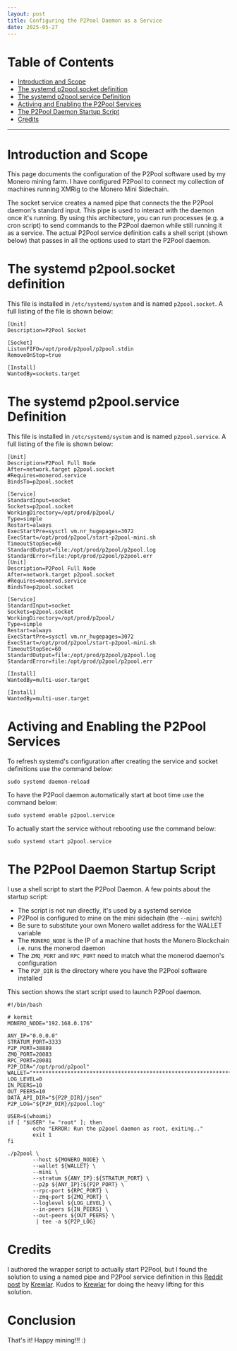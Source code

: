 ```yaml
---
layout: post
title: Configuring the P2Pool Daemon as a Service
date: 2025-05-27
---
```


# Table of Contents

* [Introduction and Scope](#introduction-and-scope)
* [The systemd p2pool.socket definition](#the-systemd-p2pool.socket-definition)
* [The systemd p2pool.service Definition](#the-systemd-p2pool.service-definition)
* [Activing and Enabling the P2Pool Services](#Activing-and-enabling-the-p2pool-services)
* [The P2Pool Daemon Startup Script](#the-p2pool-daemon-startup-script)
* [Credits](#credits)

---

# Introduction and Scope

This page documents the configuration of the P2Pool software used by my Monero mining farm. I have configured P2Pool to connect my collection of machines running XMRig to the Monero Mini Sidechain.

The socket service creates a named pipe that connects the the P2Pool daemon's standard input. This pipe is used to interact with the daemon once it's running. By using this architecture, you can run processes (e.g. a cron script) to send commands to the P2Pool daemon while still running it as a service. The actual P2Pool service definition calls a shell script (shown below) that passes in all the options used to start the P2Pool daemon.

# The systemd p2pool.socket definition

This file is installed in `/etc/systemd/system` and is named `p2pool.socket`. A full listing of the file is shown below:

```
[Unit]
Description=P2Pool Socket

[Socket]
ListenFIFO=/opt/prod/p2pool/p2pool.stdin
RemoveOnStop=true

[Install]
WantedBy=sockets.target
```

# The systemd p2pool.service Definition

This file is installed in `/etc/systemd/system` and is named `p2pool.service`. A full listing of the file is shown below:

```
[Unit]
Description=P2Pool Full Node
After=network.target p2pool.socket
#Requires=monerod.service
BindsTo=p2pool.socket

[Service]
StandardInput=socket
Sockets=p2pool.socket
WorkingDirectory=/opt/prod/p2pool/
Type=simple
Restart=always
ExecStartPre=sysctl vm.nr_hugepages=3072
ExecStart=/opt/prod/p2pool/start-p2pool-mini.sh
TimeoutStopSec=60
StandardOutput=file:/opt/prod/p2pool/p2pool.log
StandardError=file:/opt/prod/p2pool/p2pool.err
[Unit]
Description=P2Pool Full Node
After=network.target p2pool.socket
#Requires=monerod.service
BindsTo=p2pool.socket

[Service]
StandardInput=socket
Sockets=p2pool.socket
WorkingDirectory=/opt/prod/p2pool/
Type=simple
Restart=always
ExecStartPre=sysctl vm.nr_hugepages=3072
ExecStart=/opt/prod/p2pool/start-p2pool-mini.sh
TimeoutStopSec=60
StandardOutput=file:/opt/prod/p2pool/p2pool.log
StandardError=file:/opt/prod/p2pool/p2pool.err

[Install]
WantedBy=multi-user.target

[Install]
WantedBy=multi-user.target
```

# Activing and Enabling the P2Pool Services

To refresh systemd's configuration after creating the service and socket definitions use the command below:

```
sudo systemd daemon-reload
```

To have the P2Pool daemon automatically start at boot time use the command below:

```
sudo systemd enable p2pool.service
```

To actually start the service without rebooting use the command below:

```
sudo systemd start p2pool.service
```

# The P2Pool Daemon Startup Script

I use a shell script to start the P2Pool Daemon. A few points about the startup script:

* The script is not run directly, it's used by a systemd service
* P2Pool is configured to mine on the mini sidechain (the `--mini` switch)
* Be sure to substitute your own Monero wallet address for the WALLET variable
* The `MONERO_NODE` is the IP of a machine that hosts the Monero Blockchain i.e. runs the monerod daemon
* The `ZMQ_PORT` and `RPC_PORT` need to match what the monerod daemon's configuration
* The `P2P_DIR` is the directory where you have the P2Pool software installed

This section shows the start script used to launch P2Pool daemon.

```
#!/bin/bash

# kermit
MONERO_NODE="192.168.0.176"

ANY_IP="0.0.0.0"
STRATUM_PORT=3333
P2P_PORT=38889
ZMQ_PORT=20083
RPC_PORT=20081
P2P_DIR="/opt/prod/p2pool"
WALLET="******************************************************************"
LOG_LEVEL=0
IN_PEERS=10
OUT_PEERS=10
DATA_API_DIR="${P2P_DIR}/json"
P2P_LOG="${P2P_DIR}/p2pool.log"

USER=$(whoami)
if [ "$USER" != "root" ]; then
        echo "ERROR: Run the p2pool daemon as root, exiting.."
        exit 1
fi

./p2pool \
        --host ${MONERO_NODE} \
        --wallet ${WALLET} \
        --mini \
        --stratum ${ANY_IP}:${STRATUM_PORT} \
        --p2p ${ANY_IP}:${P2P_PORT} \
        --rpc-port ${RPC_PORT} \
        --zmq-port ${ZMQ_PORT} \
        --loglevel ${LOG_LEVEL} \
        --in-peers ${IN_PEERS} \
        --out-peers ${OUT_PEERS} \
         | tee -a ${P2P_LOG}
```

# Credits

I authored the wrapper script to actually start P2Pool, but I found the solution to using a named pipe and P2Pool service definition in this [Reddit post](https://www.reddit.com/r/MoneroMining/comments/12w28m6/comment/jhffnn8/?utm_source=share&utm_medium=web2x&context=3&rdt=38081) by [Krewlar](https://www.reddit.com/user/krewlar/). Kudos to [Krewlar](https://www.reddit.com/user/krewlar/) for doing the heavy lifting for this solution.

# Conclusion

That's it! Happy mining!!! :)

